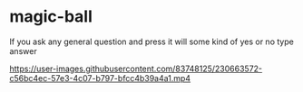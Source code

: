 # magic-ball
If you ask any general question and press it will some kind of yes or no type answer

https://user-images.githubusercontent.com/83748125/230663572-c56bc4ec-57e3-4c07-b797-bfcc4b39a4a1.mp4

